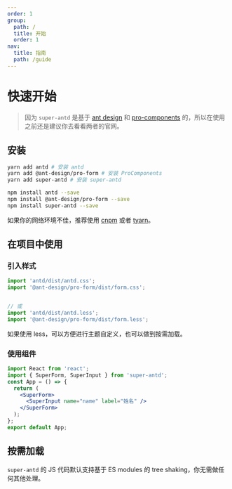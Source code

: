 ```yaml
---
order: 1
group:
  path: /
  title: 开始
  order: 1
nav:
  title: 指南
  path: /guide
---
```


# 快速开始

> 因为 `super-antd` 是基于 [ant design](https://ant.design/) 和 [pro-components](https://procomponents.ant.design/) 的，所以在使用之前还是建议你去看看两者的官网。

## 安装

```bash
yarn add antd # 安装 antd
yarn add @ant-design/pro-form # 安装 ProComponents
yarn add super-antd # 安装 super-antd
```

```bash
npm install antd --save
npm install @ant-design/pro-form --save
npm install super-antd --save
```

如果你的网络环境不佳，推荐使用 [cnpm](https://github.com/cnpm/cnpm) 或者 [tyarn](https://www.npmjs.com/package/tyarn)。

## 在项目中使用

### 引入样式

```js | pure
import 'antd/dist/antd.css';
import '@ant-design/pro-form/dist/form.css';


// 或
import 'antd/dist/antd.less';
import '@ant-design/pro-form/dist/form.less';
```

如果使用 less，可以方便进行主题自定义，也可以做到按需加载。

### 使用组件

```jsx
import React from 'react';
import { SuperForm, SuperInput } from 'super-antd';
const App = () => {
  return (
    <SuperForm>
      <SuperInput name="name" label="姓名" />
    </SuperForm>
  );
};
export default App;
```

## 按需加载

`super-antd` 的 JS 代码默认支持基于 ES modules 的 tree shaking，你无需做任何其他处理。
